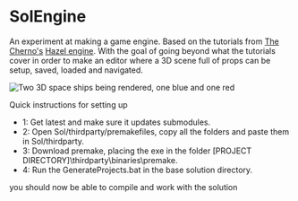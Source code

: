# SolEngine
An experiment at making a game engine. Based on the tutorials from [The Cherno's](https://www.youtube.com/c/TheChernoProject) [Hazel engine](https://github.com/TheCherno/Hazel). With the goal of going beyond what the tutorials cover in order to make an editor where a 3D scene full of props can be setup, saved, loaded and navigated.

![Two 3D space ships being rendered, one blue and one red](https://i.imgur.com/mFbYv8R.png)

Quick instructions for setting up

 - 1: Get latest and make sure it updates submodules.
 - 2: Open Sol/thirdparty/premakefiles, copy all the folders and paste them in Sol/thirdparty.
 - 3: Download premake, placing the exe in the folder [PROJECT DIRECTORY]\thirdparty\binaries\premake.
 - 4: Run the GenerateProjects.bat in the base solution directory.

you should now be able to  compile and work with the solution
